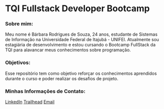 # TQI Fullstack Developer Bootcamp


### Sobre mim:
Meu nome é Bárbara Rodrigues de Souza, 24 anos, estudante de Sistemas de Informação na Universidade Federal de Itajubá - UNIFEI.
Atualmente sou estagiária de desenvolvimento e estou cursando o Bootcamp FullStack da TQI para alavancar meus conhecimentos sobre programação.

### Objetivos:

Esse repositório tem como objetivo reforçar os conhecimentos aprendidos durante o curso e poder realizar os desafios de projeto.

### Minhas Informações de Contato:
 [LinkedIn](linkedin.com/in/barbarars)
 [Trailhead](trailblazer.me/id/barbararsouza )
 [Email](mailto:rsouzabarbara@gmail.com)


